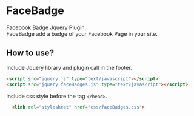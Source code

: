 FaceBadge
=========

Facebook Badge Jquery Plugin. <br />
FaceBadge add a badge of your Facebook Page in your site.

How to use?
----------
Include Jquery library and plugin call in the footer.
```html
<script src="jquery.js" type="text/javascript"></script>
<script src="jquery.faceBadges.js" type="text/javascript"></script>
```

Include css style before the tag ``` </head> ```.
```html
  <link rel="stylesheet" href="css/faceBadges.css">
```
